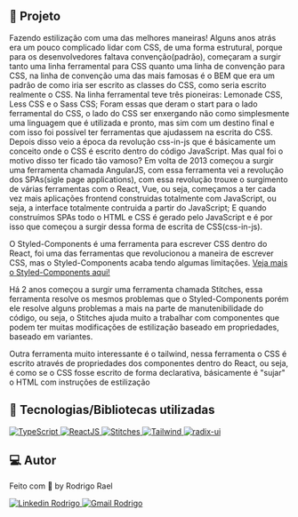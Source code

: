 ## :page_with_curl: Projeto

<LINKEDIN>
Fazendo estilização com uma das melhores maneiras!
</LINKEDIN>

<LINKEDIN>
Alguns anos atrás era um pouco complicado lidar com CSS, de uma forma estrutural, porque para os desenvolvedores faltava convenção(padrão), começaram a surgir tanto uma linha ferramental para CSS quanto uma linha de convenção para CSS, na linha de convenção uma das mais famosas é o BEM que era um padrão de como iria ser escrito as classes do CSS, como seria escrito realmente o CSS. Na linha ferramental teve três pioneiras: Lemonade CSS, Less CSS e o Sass CSS; Foram essas que deram o start para o lado ferramental do CSS, o lado do CSS ser enxergando não como simplesmente uma linguagem que é utilizada e pronto, mas sim com um destino final e com isso foi possível ter ferramentas que ajudassem na escrita do CSS.
Depois disso veio a época da revolução css-in-js que é básicamente um conceito onde o CSS é escrito dentro do código JavaScript.
Mas qual foi o motivo disso ter ficado tão vamoso?
Em volta de 2013 começou a surgir uma ferramenta chamada AngularJS, com essa ferramenta vei a revolução dos SPAs(sigle page applications), com essa revolução trouxe o surgimento de várias ferramentas com o React, Vue, ou seja, começamos a ter cada vez mais aplicações frontend construidas totalmente com JavaScript, ou seja, a interface totalmente contruida a partir do JavaScript; E quando construímos SPAs todo o HTML e CSS é gerado pelo JavaScript e é por isso que começou a surgir dessa forma de escrita de CSS(css-in-js).
</LINKEDIN>

O Styled-Components é uma ferramenta para escrever CSS dentro do React, foi uma das ferramentas que revolucionou a maneira de escrever CSS, mas o Styled-Components acaba tendo algumas limitações. [Veja mais o Styled-Components aqui!](https://styled-components.com/)

Há 2 anos começou a surgir uma ferramenta chamada Stitches, essa ferramenta resolve os mesmos problemas que o Styled-Components porém ele resolve alguns problemas a mais na parte de manutenibilidade do código, ou seja, o Stitches ajuda muito a trabalhar com componentes que podem ter muitas modificações de estilização baseado em propriedades, baseado em variantes.

Outra ferramenta muito interessante é o tailwind, nessa ferramenta o CSS é escrito através de propriedades dos componentes dentro do React, ou seja, é como se o CSS fosse escrito de forma declarativa, básicamente é "sujar" o HTML com instruções de estilização

## 🚀 Tecnologias/Bibliotecas utilizadas

<a href="https://www.typescriptlang.org/" target="_blank"> <img src="https://img.shields.io/badge/-TypeScript-3178C6?style=flat-square&logo=TypeScript&logoColor=white" alt="TypeScript"> </a>
<a href="https://pt-br.reactjs.org/" target="_blank"> <img src="https://img.shields.io/badge/-ReactJS-61dafb?style=flat-square&logo=React&logoColor=white" alt="ReactJS"> </a>
<a href="https://stitches.dev/" target="_blank"> <img src="https://img.shields.io/badge/-Stitches-32265e?style=flat-square&logo=Stitches&logoColor=white" alt="Stitches"> </a>
<a href="https://tailwindui.com/documentation" target="_blank"> <img src="https://img.shields.io/badge/-tailwind-0EA5E9?style=flat-square&logo=tailwindui&logoColor=white" alt="Tailwind"> </a>
<a href="https://www.radix-ui.com/" target="_blank"> <img src="https://img.shields.io/badge/-RadixUI-9f8dfc?style=flat-square&logo=radix&logoColor=white" alt="radix-ui"> </a>

## 💻 Autor

Feito com 💜 by Rodrigo Rael

<a href="https://www.linkedin.com/in/rodrigo-rael-a7a4b51a9/" target="_blank"> <img src="https://img.shields.io/badge/-RodrigoRael-blue?style=flat-square&logo=Linkedin&logoColor=white&link=https" alt="Linkedin Rodrigo"> </a>
<a href="https://img.shields.io/badge/-rodrigorael53@gmail.com-c14438?style=flat-square&logo=Gmail&logoColor=white&link=mailto:rodrigorael53@gmail.com" target="_blank"> <img src="https://img.shields.io/badge/-rodrigorael53@gmail.com-c14438?style=flat-square&logo=Gmail&logoColor=white&link=mailto:rodrigorael53@gmail.com" alt="Gmail Rodrigo"> </a>